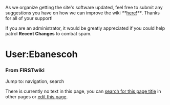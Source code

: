 As we organize getting the site's software updated, feel free to submit any
suggestions you have on how we can improve the wiki
_**_[here!](/index.php/User:Hallry/Suggestions "User:Hallry/Suggestions"
)_**_. Thanks for all of your support!

If you are an administrator, it would be greatly appreciated if you could help
patrol **Recent Changes** to combat spam.

# User:Ebanescoh

### From FIRSTwiki

Jump to: navigation, search

There is currently no text in this page, you can [search for this page
title](/index.php/Special:Search/Ebanescoh "Special:Search/Ebanescoh" ) in
other pages or [edit this
page](http://www.firstwiki.net/index.php?title=User:Ebanescoh&action=edit
"http://www.firstwiki.net/index.php?title=User:Ebanescoh&action=edit" ).

